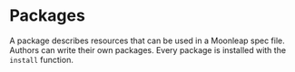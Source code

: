 # Packages

A package describes resources that can be used in a Moonleap spec file.
Authors can write their own packages.
Every package is installed with the `install` function.
